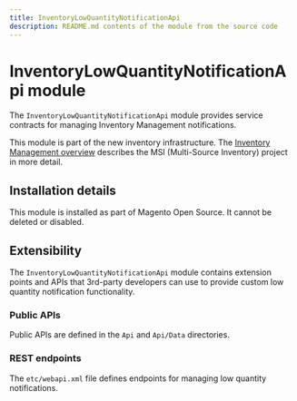 ```yaml
---
title: InventoryLowQuantityNotificationApi
description: README.md contents of the module from the source code
---
```


# InventoryLowQuantityNotificationApi module

The `InventoryLowQuantityNotificationApi` module provides service contracts for managing Inventory Management notifications.

This module is part of the new inventory infrastructure. The
[Inventory Management overview](https://devdocs.magento.com/guides/v2.4/inventory/index.html)
describes the MSI (Multi-Source Inventory) project in more detail.

## Installation details

This module is installed as part of Magento Open Source. It cannot be deleted or disabled.

## Extensibility

The `InventoryLowQuantityNotificationApi` module contains extension points and APIs that 3rd-party developers
can use to provide custom low quantity notification functionality.

### Public APIs

Public APIs are defined in the `Api` and `Api/Data` directories.

### REST endpoints

The `etc/webapi.xml` file defines endpoints for managing low quantity notifications.

